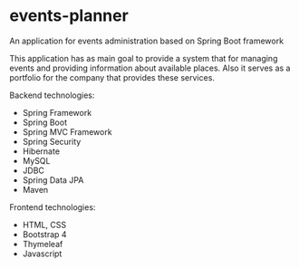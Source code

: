 # events-planner
An application for events administration based on Spring Boot framework

This application has as main goal to provide a system that for managing events and providing information 
about available places. Also it serves as a portfolio for the company that provides these services.

Backend technologies:
  - Spring Framework
  - Spring Boot
  - Spring MVC Framework
  - Spring Security
  - Hibernate
  - MySQL
  - JDBC
  - Spring Data JPA
  - Maven
  
Frontend technologies:
  - HTML, CSS
  - Bootstrap 4
  - Thymeleaf
  - Javascript
